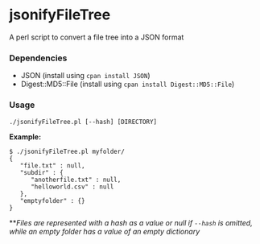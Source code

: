 # jsonifyFileTree
A perl script to convert a file tree into a JSON format

### Dependencies
- JSON (install using `cpan install JSON`)
- Digest::MD5::File (install using `cpan install Digest::MD5::File`)

### Usage
`./jsonifyFileTree.pl [--hash] [DIRECTORY]`

**Example:**
```
$ ./jsonifyFileTree.pl myfolder/
{
   "file.txt" : null,
   "subdir" : {
      "anotherfile.txt" : null,
      "helloworld.csv" : null
   },
   "emptyfolder" : {}
}
```
***Files are represented with a hash as a value or null if `--hash` is omitted, while an empty folder has a value of an empty dictionary*
